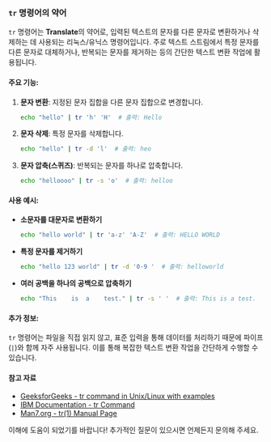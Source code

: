 ### `tr` 명령어의 약어

`tr` 명령어는 **Translate**의 약어로, 입력된 텍스트의 문자를 다른 문자로 변환하거나 삭제하는 데 사용되는 리눅스/유닉스 명령어입니다. 주로 텍스트 스트림에서 특정 문자를 다른 문자로 대체하거나, 반복되는 문자를 제거하는 등의 간단한 텍스트 변환 작업에 활용됩니다.

#### 주요 기능:
1. **문자 변환**: 지정된 문자 집합을 다른 문자 집합으로 변경합니다.
   ```bash
   echo "hello" | tr 'h' 'H'  # 출력: Hello
   ```
2. **문자 삭제**: 특정 문자를 삭제합니다.
   ```bash
   echo "hello" | tr -d 'l'  # 출력: heo
   ```
3. **문자 압축(스퀴즈)**: 반복되는 문자를 하나로 압축합니다.
   ```bash
   echo "helloooo" | tr -s 'o'  # 출력: helloo
   ```

#### 사용 예시:

- **소문자를 대문자로 변환하기**
  ```bash
  echo "hello world" | tr 'a-z' 'A-Z'  # 출력: HELLO WORLD
  ```

- **특정 문자를 제거하기**
  ```bash
  echo "hello 123 world" | tr -d '0-9 '  # 출력: helloworld
  ```

- **여러 공백을 하나의 공백으로 압축하기**
  ```bash
  echo "This    is  a    test." | tr -s ' '  # 출력: This is a test.
  ```

#### 추가 정보:
`tr` 명령어는 파일을 직접 읽지 않고, 표준 입력을 통해 데이터를 처리하기 때문에 파이프(`|`)와 함께 자주 사용됩니다. 이를 통해 복잡한 텍스트 변환 작업을 간단하게 수행할 수 있습니다.

#### 참고 자료
- [GeeksforGeeks - tr command in Unix/Linux with examples](https://www.geeksforgeeks.org/tr-command-in-unix-linux-with-examples/)
- [IBM Documentation - tr Command](https://www.ibm.com/docs/en/ssw_aix_71/t_commands/tr.html)
- [Man7.org - tr(1) Manual Page](https://man7.org/linux/man-pages/man1/tr.1.html)

이해에 도움이 되었기를 바랍니다! 추가적인 질문이 있으시면 언제든지 문의해 주세요.